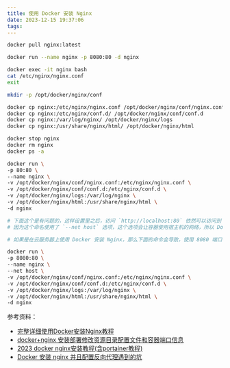 ```yaml
---
title: 使用 Docker 安装 Nginx
date: 2023-12-15 19:37:06
tags:
---
```


```bash
docker pull nginx:latest
```

```bash
docker run --name nginx -p 8080:80 -d nginx
```

```bash
docker exec -it nginx bash
cat /etc/nginx/nginx.conf
exit
```

```bash
mkdir -p /opt/docker/nginx/conf
```

```bash
docker cp nginx:/etc/nginx/nginx.conf /opt/docker/nginx/conf/nginx.conf
docker cp nginx:/etc/nginx/conf.d/ /opt/docker/nginx/conf/conf.d
docker cp nginx:/var/log/nginx/ /opt/docker/nginx/logs
docker cp nginx:/usr/share/nginx/html/ /opt/docker/nginx/html
```

```bash
docker stop nginx
docker rm nginx
docker ps -a
```

```bash
docker run \
-p 80:80 \
--name nginx \
-v /opt/docker/nginx/conf/nginx.conf:/etc/nginx/nginx.conf \
-v /opt/docker/nginx/conf/conf.d:/etc/nginx/conf.d \
-v /opt/docker/nginx/logs:/var/log/nginx \
-v /opt/docker/nginx/html:/usr/share/nginx/html \
-d nginx
```

```bash
# 下面这个是有问题的，这样设置里之后，访问 `http://localhost:80` 依然可以访问到 nginx 的默认页面
# 因为这个命名使用了 `--net host` 选项，这个选项会让容器使用宿主机的网络，所以 Docker 中的 Nginx 依然会监听宿主机的 80 端口

# 如果是在云服务器上使用 Docker 安装 Nginx，那么下面的命令会导致，使用 8080 端口也可能访问呢不到 Nginx 的默认页面，因为一般情况下云服务器默认的防火墙会关闭 8080 端口。

docker run \
-p 8080:80 \
--name nginx \
--net host \
-v /opt/docker/nginx/conf/nginx.conf:/etc/nginx/nginx.conf \
-v /opt/docker/nginx/conf/conf.d:/etc/nginx/conf.d \
-v /opt/docker/nginx/logs:/var/log/nginx \
-v /opt/docker/nginx/html:/usr/share/nginx/html \
-d nginx
```

参考资料：

- [完整详细使用Docker安装Nginx教程](https://juejin.cn/post/7176299143659257893)
- [docker+nginx 安装部署修改资源目录配置文件和容器端口信息](https://www.cnblogs.com/jimojianghu/p/15932500.html)
- [2023 docker nginx安装教程(含portainer教程)](https://blog.csdn.net/weixin_44248903/article/details/134803724)
- [Docker 安装 nginx 并且配置反向代理遇到的坑](https://blog.csdn.net/m0_49194578/article/details/117341481)
